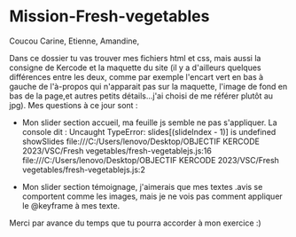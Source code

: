# Mission-Fresh-vegetables

Coucou Carine, Etienne, Amandine,

Dans ce dossier tu vas trouver mes fichiers html et css, mais aussi la consigne de Kercode et la maquette du site (il y a d'ailleurs quelques différences entre les deux, comme par exemple l'encart vert en bas à gauche de l'à-propos qui n'apparait pas sur la maquette, l'image de fond en bas de la page,et autres petits détails...j'ai choisi de me référer plutôt au jpg).
Mes questions à ce jour sont :

- Mon slider section accueil, ma feuille js semble ne pas s'appliquer. La console dit :
  Uncaught TypeError: slides[(slideIndex - 1)] is undefined
    showSlides file:///C:/Users/lenovo/Desktop/OBJECTIF KERCODE 2023/VSC/Fresh vegetables/fresh-vegetablejs.js:16
    <anonymous> file:///C:/Users/lenovo/Desktop/OBJECTIF KERCODE 2023/VSC/Fresh vegetables/fresh-vegetablejs.js:2

- Mon slider section témoignage, j'aimerais que mes textes .avis se comportent comme les images, mais je ne vois pas comment appliquer le @keyframe à mes texte.

Merci par avance du temps que tu pourra accorder à mon exercice :)
